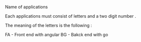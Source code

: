 Name of applications 

Each applications must consist of letters  and a two digit number .

The meaning of the letters is the following :

FA - Front end with angular 
BG - Bakck end with go
 

